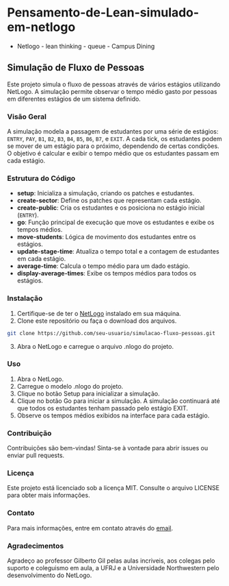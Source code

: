 # Pensamento-de-Lean-simulado-em-netlogo

- Netlogo - lean thinking - queue - Campus Dining

## Simulação de Fluxo de Pessoas

Este projeto simula o fluxo de pessoas através de vários estágios utilizando NetLogo. A simulação permite observar o tempo médio gasto por pessoas em diferentes estágios de um sistema definido.

### Visão Geral

A simulação modela a passagem de estudantes por uma série de estágios: `ENTRY`, `PAY`, `B1`, `B2`, `B3`, `B4`, `B5`, `B6`, `B7`, e `EXIT`. A cada tick, os estudantes podem se mover de um estágio para o próximo, dependendo de certas condições. O objetivo é calcular e exibir o tempo médio que os estudantes passam em cada estágio.

### Estrutura do Código

- **setup**: Inicializa a simulação, criando os patches e estudantes.
- **create-sector**: Define os patches que representam cada estágio.
- **create-public**: Cria os estudantes e os posiciona no estágio inicial (`ENTRY`).
- **go**: Função principal de execução que move os estudantes e exibe os tempos médios.
- **move-students**: Lógica de movimento dos estudantes entre os estágios.
- **update-stage-time**: Atualiza o tempo total e a contagem de estudantes em cada estágio.
- **average-time**: Calcula o tempo médio para um dado estágio.
- **display-average-times**: Exibe os tempos médios para todos os estágios.

### Instalação

1. Certifique-se de ter o [NetLogo](https://ccl.northwestern.edu/netlogo/) instalado em sua máquina.
2. Clone este repositório ou faça o download dos arquivos.

```sh
git clone https://github.com/seu-usuario/simulacao-fluxo-pessoas.git
```

3. Abra o NetLogo e carregue o arquivo .nlogo do projeto.

### Uso

1. Abra o NetLogo.
2. Carregue o modelo .nlogo do projeto.
3. Clique no botão Setup para inicializar a simulação.
4. Clique no botão Go para iniciar a simulação. A simulação continuará até que todos os estudantes tenham passado pelo estágio EXIT.
5. Observe os tempos médios exibidos na interface para cada estágio.

### Contribuição

Contribuições são bem-vindas! Sinta-se à vontade para abrir issues ou enviar pull requests.

### Licença

Este projeto está licenciado sob a licença MIT. Consulte o arquivo LICENSE para obter mais informações.

### Contato

Para mais informações, entre em contato através do [email](<raphael.mauricio@gmail.com>).

### Agradecimentos

Agradeço ao professor Gilberto Gil pelas aulas incriveis, aos colegas pelo suporto e coleguismo em aula, a UFRJ e a Universidade Northwestern pelo desenvolvimento do NetLogo.
